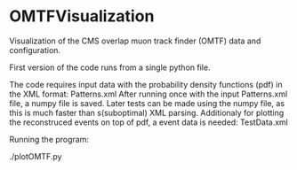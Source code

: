 # OMTFVisualization
Visualization of the CMS overlap muon track finder (OMTF) data and configuration.

First version of the code runs from a single python file.

The code requires input data with the probability density functions (pdf) in the XML format: Patterns.xml
After running once with the input Patterns.xml file, a numpy file is saved. Later tests can be made using
the numpy file, as this is much faster than s(suboptimal) XML parsing.
Additionaly for plotting the reconstruced events on top of pdf, a event data is needed: TestData.xml

Running the program:

./plotOMTF.py